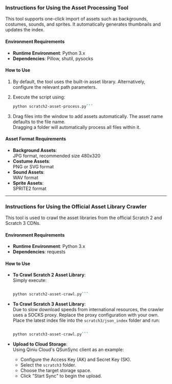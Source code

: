 ### Instructions for Using the Asset Processing Tool

This tool supports one-click import of assets such as backgrounds, costumes, sounds, and sprites. It automatically generates thumbnails and updates the index.

#### Environment Requirements

-   **Runtime Environment**: Python 3.x
-   **Dependencies**: Pillow, shutil, pysocks

#### How to Use

1.  By default, the tool uses the built-in asset library. Alternatively, configure the relevant path parameters.
2.  Execute the script using:

    ```bash
    python scratch2-asset-process.py```

3.  Drag files into the window to add assets automatically. The asset name defaults to the file name.\
    Dragging a folder will automatically process all files within it.

#### Asset Format Requirements

-   **Background Assets**:\
    JPG format, recommended size 480x320
-   **Costume Assets**:\
    PNG or SVG format
-   **Sound Assets**:\
    WAV format
-   **Sprite Assets**:\
    SPRITE2 format

* * * * *

### Instructions for Using the Official Asset Library Crawler

This tool is used to crawl the asset libraries from the official Scratch 2 and Scratch 3 CDNs.

#### Environment Requirements

-   **Runtime Environment**: Python 3.x
-   **Dependencies**: requests

#### How to Use

-   **To Crawl Scratch 2 Asset Library**:\
    Simply execute:

    ```bash

    python scratch2-asset-crawl.py```

-   **To Crawl Scratch 3 Asset Library**:\
    Due to slow download speeds from international resources, the crawler uses a SOCKS proxy. Replace the proxy configuration with your own.\
    Place the latest index file into the `scratch3/json_index` folder and run:

    ```bash 

    python scratch3-asset-crawl.py```

-   **Upload to Cloud Storage**:\
    Using Qiniu Cloud's QSunSync client as an example:

    -   Configure the Access Key (AK) and Secret Key (SK).
    -   Select the `scratch3` folder.
    -   Choose the target storage space.
    -   Click "Start Sync" to begin the upload.
